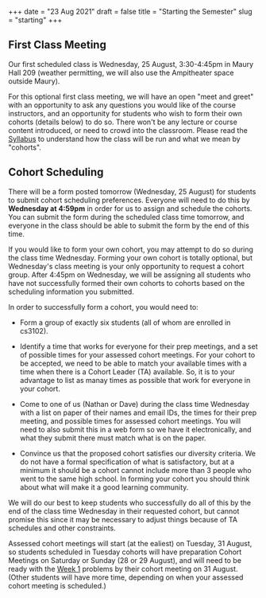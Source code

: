 +++
date = "23 Aug 2021"
draft = false
title = "Starting the Semester"
slug = "starting"
+++
 
## First Class Meeting

Our first scheduled class is Wednesday, 25 August, 3:30-4:45pm in
Maury Hall 209 (weather permitting, we will also use the Ampitheater
space outside Maury). 

For this optional first class meeting, we will have an open "meet and
greet" with an opportunity to ask any questions you would like of the
course instructors, and an opportunity for students who wish to form
their own cohorts (details below) to do so. There won't be any lecture
or course content introduced, or need to crowd into the classroom.
Please read the [Syllabus](/syllabus) to understand how the class will
be run and what we mean by "cohorts".

## Cohort Scheduling

There will be a form posted tomorrow (Wednesday, 25 August) for
students to submit cohort scheduling preferences. Everyone will need
to do this by **Wednesday at 4:59pm** in order for us to assign and
schedule the cohorts. You can submit the form during the scheduled
class time tomorrow, and everyone in the class should be able to
submit the form by the end of this time.

If you would like to form your own cohort, you may attempt to do so
during the class time Wednesday. Forming your own cohort is totally
optional, but Wednesday's class meeting is your only opportunity to
request a cohort group. After 4:45pm on Wednesday, we will be
assigning all students who have not successfully formed their own
cohorts to cohorts based on the scheduling information you submitted.

In order to successfully form a cohort, you would need to:

- Form a group of exactly six students (all of whom are enrolled in cs3102).

- Identify a time that works for everyone for their prep meetings, and
a set of possible times for your assessed cohort meetings. For your
cohort to be accepted, we need to be able to match your available
times with a time when there is a Cohort Leader (TA) available. So, it
is to your advantage to list as manay times as possible that work for
everyone in your cohort.

- Come to one of us (Nathan or Dave) during the class time Wednesday
with a list on paper of their names and email IDs, the times for their
prep meeting, and possible times for assessed cohort meetings. You
will need to also submit this in a web form so we have it
electronically, and what they submit there must match what is on the
paper.

- Convince us that the proposed cohort satisfies our diversity
criteria. We do not have a formal specification of what is
satisfactory, but at a minimum it should be a cohort cannot include
more than 3 people who went to the same high school. In forming your
cohort you should think about what will make it a good learning
community. 

We will do our best to keep students who successfully do all of this
by the end of the class time Wednesday in their requested cohort, but
cannot promise this since it may be necessary to adjust things because
of TA schedules and other constraints.

Assessed cohort meetings will start (at the ealiest) on Tuesday, 31
August, so students scheduled in Tuesday cohorts will have preparation
Cohort Meetings on Saturday or Sunday (28 or 29 August), and will need
to be ready with the [Week 1](/week1) problems by their cohort meeting
on 31 August. (Other students will have more time, depending on when
your assessed cohort meeting is scheduled.)





